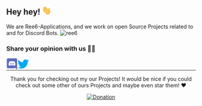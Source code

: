 ## Hey hey! <img alt="hand_wave" src="https://raw.githubusercontent.com/DxsSucuk/DxsSucuk/main/assets/wave.gif" width="25px" />
We are Ree6-Applications, and we work on open Source Projects related to and for Discord Bots.
<img align="top" alt="ree6" title="This is Ree6-chan, our mascot!" width="250px" src="https://avatars.githubusercontent.com/u/94872631?s=400&u=a89d7f786c0eb6a90331fe27d615fe5641b1716d&v=4" >

### Share your opinion with us 🤝🏻

<p>
  <a href="https://support.ree6.de">
    <img align="left" alt="Discord" width="30px" src="https://raw.githubusercontent.com/DxsSucuk/DxsSucuk/main/assets/discord.png">
  </a>
  <a href="https://twitter.com/ree6bot">
    <img align="left" alt="Twitter" width="30px" src="https://raw.githubusercontent.com/DxsSucuk/DxsSucuk/main/assets/twitter.png">
  </a>
</p>
<br>

---

<p align="center">Thank you for checking out my our Projects! It would be nice if you could check out some other of ours Projects and maybe even star them! ❤️</p>
<p align="center">
  <a href="https://ko-fi.com/T6T4AC652">
    <img alt="Donation" src="https://ko-fi.com/img/githubbutton_sm.svg">
  </a>
</p>
